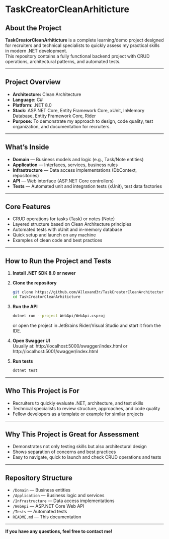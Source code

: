 # TaskCreatorCleanArhiticture

## About the Project

**TaskCreatorCleanArhiticture** is a complete learning/demo project designed for recruiters and technical specialists to quickly assess my practical skills in modern .NET development.  
This repository contains a fully functional backend project with CRUD operations, architectural patterns, and automated tests.

---

## Project Overview

- **Architecture:** Clean Architecture
- **Language:** C#
- **Platform:** .NET 8.0
- **Stack:** ASP.NET Core, Entity Framework Core, xUnit, InMemory Database, Entity Framework Core, Rider
- **Purpose:** To demonstrate my approach to design, code quality, test organization, and documentation for recruiters.

---

## What’s Inside

- **Domain** — Business models and logic (e.g., Task/Note entities)
- **Application** — Interfaces, services, business rules
- **Infrastructure** — Data access implementations (DbContext, repositories)
- **API** — Web interface (ASP.NET Core controllers)
- **Tests** — Automated unit and integration tests (xUnit), test data factories

---

## Core Features

- CRUD operations for tasks (Task) or notes (Note)
- Layered structure based on Clean Architecture principles
- Automated tests with xUnit and in-memory database
- Quick setup and launch on any machine
- Examples of clean code and best practices

---

## How to Run the Project and Tests

1. **Install .NET SDK 8.0 or newer**
2. **Clone the repository**
    ```sh
    git clone https://github.com/Allexand3r/TaskCreatorCleanArchitecture.git
    cd TaskCreatorCleanArhiticture
    ```
3. **Run the API**
    ```sh
    dotnet run --project WebApi/WebApi.csproj
    ```
   or open the project in JetBrains Rider/Visual Studio and start it from the IDE.
4. **Open Swagger UI**  
   Usually at: http://localhost:5000/swagger/index.html or http://localhost:5001/swagger/index.html

5. **Run tests**
    ```sh
    dotnet test
    ```

---

## Who This Project is For

- Recruiters to quickly evaluate .NET, architecture, and test skills
- Technical specialists to review structure, approaches, and code quality
- Fellow developers as a template or example for similar projects

---

## Why This Project is Great for Assessment

- Demonstrates not only testing skills but also architectural design
- Shows separation of concerns and best practices
- Easy to navigate, quick to launch and check CRUD operations and tests

---

## Repository Structure

- `/Domain` — Business entities
- `/Application` — Business logic and services
- `/Infrastructure` — Data access implementations
- `/WebApi` — ASP.NET Core Web API
- `/Tests`  — Automated tests
- `README.md` — This documentation

---

**If you have any questions, feel free to contact me!**
